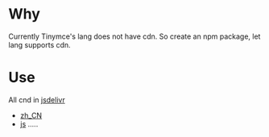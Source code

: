 # Why

Currently Tinymce's lang does not have cdn. So create an npm package, let lang supports cdn.

# Use

All cnd in [jsdelivr](https://www.jsdelivr.com/package/npm/tinymce-lang?path=langs)

- [zh_CN](https://cdn.jsdelivr.net/npm/tinymce-lang@0.0.1/langs/zh_CN.js)
- [js](https://cdn.jsdelivr.net/npm/tinymce-lang@0.0.1/langs/ja.js)
.....
